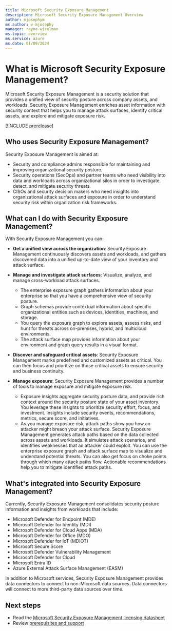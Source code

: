 ```yaml
---
title: Microsoft Security Exposure Management
description: Microsoft Security Exposure Management Overview
author: mjosephym
ms.author: v-mjosephy
manager: rayne-wiselman
ms.topic: overview
ms.service: azure
ms.date: 01/09/2024
---
```



# What is Microsoft Security Exposure Management?

Microsoft Security Exposure Management is a security solution that provides a unified view of security posture across company assets, and workloads. Security Exposure Management enriches asset information with security context that helps you to manage attack surfaces, identify critical assets, and explore and mitigate exposure risk.

[!INCLUDE [prerelease](../includes//prerelease.md)]

## Who uses Security Exposure Management?

Security Exposure Management is aimed at:

- Security and compliance admins responsible for maintaining and improving organizational security posture.
- Security operations (SecOps) and partner teams who need visibility into data and workloads across organizational silos in order to investigate, detect, and mitigate security threats.
- CISOs and security decision makers who need insights into organizational attack surfaces and exposure in order to understand security risk within organization risk frameworks. 

## What can I do with Security Exposure Management?

With Security Exposure Management you can:

- **Get a unified view across the organization**: Security Exposure Management continuously discovers assets and workloads, and gathers discovered data into a unified up-to-date view of your inventory and attack surface.
- **Manage and investigate attack surfaces**: Visualize, analyze, and manage cross-workload attack surfaces.
    - The enterprise exposure graph gathers information about your enterprise so that you have a comprehensive view of security posture.
    - Graph schemas provide contextual information about specific organizational entities such as devices, identities, machines, and storage.
    -  You query the exposure graph to explore assets, assess risks, and hunt for threats across on-premises, hybrid, and multicloud environments.
    - The attack surface map provides information about your environment and graph query results in a visual format. 

- **Discover and safeguard critical assets**: Security Exposure Management marks predefined and customized assets as critical. You can then focus and prioritize on those critical assets to ensure security and business continuity.

- **Manage exposure**: Security Exposure Management provides a number of tools to manage exposure and mitigate exposure risk.
    - Exposure insights aggregate security posture data, and provide rich context around the security posture state of your asset inventory. You leverage these insights to prioritize security effort, focus, and investment. Insights include security events, recommendations, metrics, secure score, and initiatives.
    - As you manage exposure risk, attack paths show you how an attacker might breach your attack surface. Security Exposure Management generates attack paths based on the data collected across assets and workloads. It simulates attack scenarios, and identifies weaknesses that an attacker could exploit. You can use the enterprise exposure graph and attack surface map to visualize and understand potential threats. You can also get focus on choke points through which many attack paths flow. Actionable recommendations help you to mitigate identified attack paths.


## What's integrated into Security Exposure Management?

Currently, Security Exposure Management consolidates security posture information and insights from workloads that include:

- Microsoft Defender for Endpoint (MDE)
- Microsoft Defender for Identity (MDI)
- Microsoft Defender for Cloud Apps (MDA)
- Microsoft Defender for Office (MDO)
- Microsoft Defender for IoT (MDIOT)
- Microsoft Secure Score  
- Microsoft Defender Vulnerability Management  
- Microsoft Defender for Cloud 
- Microsoft Entra ID  
- Azure External Attack Surface Management (EASM)

In addition to Microsoft services, Security Exposure Management provides data connectors to connect to non-Microsoft data sources. Data connectors will connect to more third-party data sources over time.

## Next steps

- Read the [Microsoft Security Exposure Management licensing datasheet](https://aka.ms/?)
- Review [prerequisites and support](prerequisites.md)